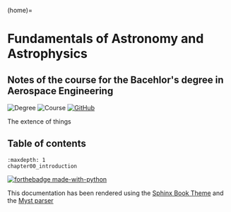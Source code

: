 (home)=

# Fundamentals of Astronomy and Astrophysics
## Notes of the course for the Bacehlor's degree in Aerospace Engineering

![Degree][degree-badge]
![Course][FAandA-badge]
[![GitHub][github-badge]][github-link]

The extence of things



## Table of contents

```{toctree}
:maxdepth: 1
chapter00_introduction
```


[![forthebadge made-with-python](http://ForTheBadge.com/images/badges/made-with-python.svg)](https://www.python.org/)

This documentation has been rendered using the [Sphinx Book Theme](https://sphinx-book-theme.readthedocs.io/) and the [Myst parser](https://myst-parser.readthedocs.io/)

[github-link]: https://github.com/LucaMalavolta/Notes_FAandA
[github-badge]: https://img.shields.io/badge/GitHub-FAandA-blue
[degree-badge]:https://img.shields.io/badge/Degree-Aerospace%20Engineering-8A2BE2
[FAandA-badge]:https://img.shields.io/badge/Course-Fundamentals%20of%20Astronomy%20and%20Astrophysics-violet